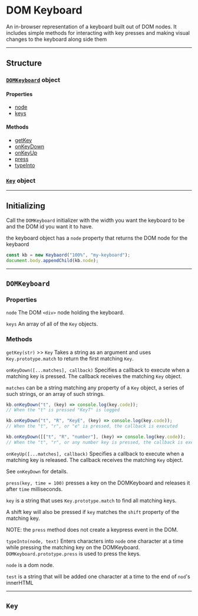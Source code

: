 # DOM Keyboard
An in-browser representation of a keyboard built out of DOM nodes. It includes simple methods for interacting with key presses and making visual changes to the keyboard along side them

---

## Structure
### [`DOMKeyboard`](#domkb) object

#### Properties
  - [node](#domkb-node)
  - [keys](#domkb-keys)

#### Methods
  - [getKey](#domkb-getkey)
  - [onKeyDown](#domkb-onbeydown)
  - [onKeyUp](#domkb-onkeyup)
  - [press](#domkb-press)
  - [typeInto](#domkb-typeinto)

### [`Key`](#key) object

---

## Initializing
Call the `DOMKeyboard` initializer with the width you want the keyboard to be and the DOM id you want it to have.

the keyboard object has a `node` property that returns the DOM node for the keybaord

```javascript
const kb = new Keybaord("100%", "my-keyboard");
document.body.appendChild(kb.node);
```

---

## <a name="domkb">`DOMKeyboard`</a>

### Properties

<a name="domkb-node">`node`</a>
The DOM `<div>` node holding the keyboard.

<a name="domkb-keys">`keys`</a>
An array of all of the `Key` objects.

### Methods

<a name="domkb-getkey">`getKey(str)` >> `Key`</a>
Takes a string as an argument and uses `Key.prototype.match` to return the first matching `Key`.

<a name="domkb-onkeydown">`onKeyDown([...matches], callback)`</a>
Specifies a callback to execute when a matching key is pressed. The callback receives the matching `Key` object.

`matches` can be a string matching any property of a `Key` object, a series of such strings, or an array of such strings.
```javascript
kb.onKeyDown("t", (key) => console.log(key.code));
// When the "t" is pressed "KeyT" is logged

kb.onKeyDown("t", "R", "KeyE", (key) => console.log(key.code));
// When the "t", "r", or "e" is pressed, the callback is executed

kb.onKeyDown([["t", "R", "number"], (key) => console.log(key.code));
// When the "t", "r", or any number key is pressed, the callback is executed
```

<a name="domkb-onkeyup">`onKeyUp([...matches], callback)`</a>
Specifies a callback to execute when a matching key is released. The callback receives the matching `Key` object.

See `onKeyDown` for details.

<a name="domkb-press">`press(key, time = 100)`</a>
presses a key on the DOMKeyboard and releases it after `time` milliseconds.

`key` is a string that uses `Key.prototype.match` to find all matching keys.

A shift key will also be pressed if `key` matches the `shift` property of the matching key.

NOTE: the `press` method does not create a keypress event in the DOM.

<a name="domkb-typeinto">`typeInto(node, text)`</a>
Enters characters into `node` one character at a time while pressing the matching key on the DOMKeyboard. `DOMKeyboard.prototype.press` is used to press the keys.

`node` is a dom node.

`test` is a string that will be added one character at a time to the end of `nod`'s innerHTML


---

## <a name="key">`Key`</a>
